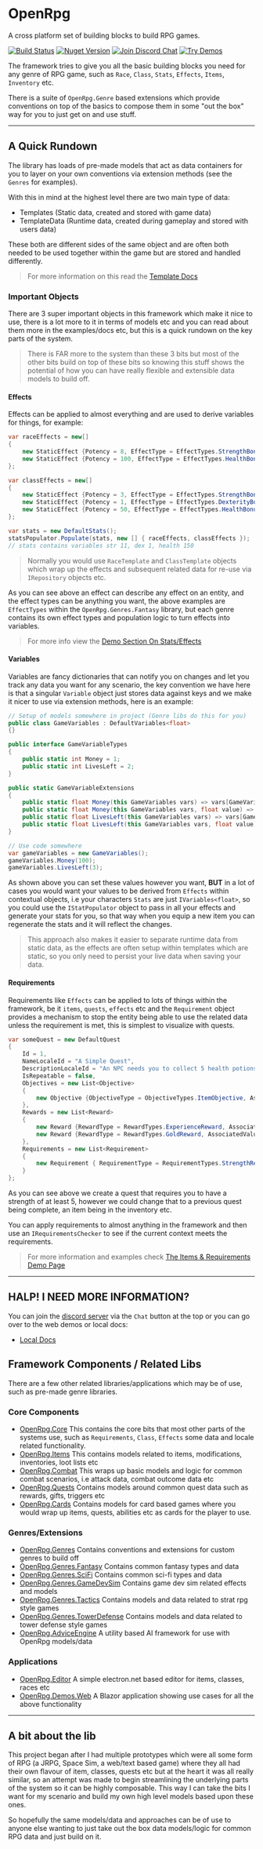 # OpenRpg

A cross platform set of building blocks to build RPG games.

[![Build Status][build-status-image]][build-status-url]
[![Nuget Version][nuget-image]][nuget-url]
[![Join Discord Chat][discord-image]][discord-url]
[![Try Demos][demo-image]][demo-url]

The framework tries to give you all the basic building blocks you need for any genre of RPG game, such as `Race`, `Class`, `Stats`, `Effects`, `Items`, `Inventory` etc.

There is a suite of `OpenRpg.Genre` based extensions which provide conventions on top of the basics to compose them in some "out the box" way for you to just get on and use stuff.

---
## A Quick Rundown

The library has loads of pre-made models that act as data containers for you to layer on your own conventions via extension methods (see the `Genres` for examples).

With this in mind at the highest level there are two main type of data:
- Templates (Static data, created and stored with game data)
- TemplateData (Runtime data, created during gameplay and stored with users data)

These both are different sides of the same object and are often both needed to be used together within the game but are stored and handled differently.

> For more information on this read the [Template Docs](docs/templates.md)

### Important Objects

There are 3 super important objects in this framework which make it nice to use, there is a lot more to it in terms of models etc and you can read about them more in the examples/docs etc, but this is a quick rundown on the key parts of the system.

> There is FAR more to the system than these 3 bits but most of the other bits build on top of these bits so knowing this stuff shows the potential of how you can have really flexible and extensible data models to build off.

#### Effects

Effects can be applied to almost everything and are used to derive variables for things, for example:

```csharp
var raceEffects = new[]
{
    new StaticEffect {Potency = 8, EffectType = EffectTypes.StrengthBonusAmount},
    new StaticEffect {Potency = 100, EffectType = EffectTypes.HealthBonusAmount},
};

var classEffects = new[]
{
    new StaticEffect {Potency = 3, EffectType = EffectTypes.StrengthBonusAmount},
    new StaticEffect {Potency = 1, EffectType = EffectTypes.DexterityBonusAmount},
    new StaticEffect {Potency = 50, EffectType = EffectTypes.HealthBonusAmount}
};

var stats = new DefaultStats();
statsPopulator.Populate(stats, new [] { raceEffects, classEffects });
// stats contains variables str 11, dex 1, health 150
```
> Normally you would use `RaceTemplate` and `ClassTemplate` objects which wrap up the effects and subsequent related data for re-use via `IRepository` objects etc.

As you can see above an effect can describe any effect on an entity, and the effect types can be anything you want, the above examples are `EffectTypes` within the `OpenRpg.Genres.Fantasy` library, but each genre contains its own effect types and population logic to turn effects into variables.

> For more info view the [Demo Section On Stats/Effects](https://openrpg.github.io/OpenRpg)

#### Variables

Variables are fancy dictionaries that can notify you on changes and let you track any data you want for any scenario, the key convention we have here is that a singular `Variable` object just stores data against keys and we make it nicer to use via extension methods, here is an example:

```csharp
// Setup of models somewhere in project (Genre libs do this for you)
public class GameVariables : DefaultVariables<float>
{}

public interface GameVariableTypes
{
    public static int Money = 1;
    public static int LivesLeft = 2;
}

public static GameVariableExtensions
{
    public static float Money(this GameVariables vars) => vars[GameVariableTypes.Money];
    public static float Money(this GameVariables vars, float value) => vars[GameVariableTypes.Money] = value;
    public static float LivesLeft(this GameVariables vars) => vars[GameVariableTypes.LivesLeft];
    public static float LivesLeft(this GameVariables vars, float value) => vars[GameVariableTypes.LivesLeft] = value;
}

// Use code somewhere
var gameVariables = new GameVariables();
gameVariables.Money(100);
gameVariables.LivesLeft(3);
```

As shown above you can set these values however you want, **BUT** in a lot of cases you would want your values to be derived from `Effects` within contextual objects, i.e your characters `Stats` are just `IVariables<float>`, so you could use the `IStatPopulator` object to pass in all your effects and generate your stats for you, so that way when you equip a new item you can regenerate the stats and it will reflect the changes.

> This approach also makes it easier to separate runtime data from static data, as the effects are often setup within templates which are static, so you only need to persist your live data when saving your data.

#### Requirements

Requirements like `Effects` can be applied to lots of things within the framework, be it `items`, `quests`, `effects` etc and the `Requirement` object provides a mechanism to stop the entity being able to use the related data unless the requirement is met, this is simplest to visualize with quests.

```csharp
var someQuest = new DefaultQuest
{
    Id = 1,
    NameLocaleId = "A Simple Quest",
    DescriptionLocaleId = "An NPC needs you to collect 5 health potions, better get on the case!",
    IsRepeatable = false,
    Objectives = new List<Objective>
    {
        new Objective {ObjectiveType = ObjectiveTypes.ItemObjective, AssociatedId = ItemTemplateLookups.HealingPotion, AssociatedValue = 5}
    },
    Rewards = new List<Reward>
    {
        new Reward {RewardType = RewardTypes.ExperienceReward, AssociatedValue = 100},
        new Reward {RewardType = RewardTypes.GoldReward, AssociatedValue = 50}
    },
    Requirements = new List<Requirement>
    {
        new Requirement { RequirementType = RequirementTypes.StrengthRequirement, AssociatedValue = 5 }
    }
};
```

As you can see above we create a quest that requires you to have a strength of at least 5, however we could change that to a previous quest being complete, an item being in the inventory etc.

You can apply requirements to almost anything in the framework and then use an `IRequirementsChecker` to see if the current context meets the requirements.

> For more information and examples check [The Items & Requirements Demo Page](https://openrpg.github.io/OpenRpg)
---

## HALP! I NEED MORE INFORMATION?

You can join the [discord server](https://discord.gg/nKejjgT) via the `Chat` button at the top or you can go over to the web demos or local docs:
- [Local Docs](docs/core.md)

## Framework Components / Related Libs

There are a few other related libraries/applications which may be of use, such as pre-made genre libraries.

### Core Components

- [OpenRpg.Core](docs/core.md) This contains the core bits that most other parts of the systems use, such as `Requirements`, `Class`, `Effects` some data and locale related functionality.
- [OpenRpg.Items](docs/items.md) This contains models related to items, modifications, inventories, loot lists etc
- [OpenRpg.Combat](docs/combat.md) This wraps up basic models and logic for common combat scenarios, i.e attack data, combat outcome data etc
- [OpenRpg.Quests](docs/quests.md) Contains models around common quest data such as rewards, gifts, triggers etc
- [OpenRpg.Cards](docs/core.md) Contains models for card based games where you would wrap up items, quests, abilities etc as cards for the player to use.

### Genres/Extensions
- [OpenRpg.Genres](docs/genres.md) Contains conventions and extensions for custom genres to build off
- [OpenRpg.Genres.Fantasy](docs/genres.md) Contains common fantasy types and data
- [OpenRpg.Genres.SciFi](docs/genres.md) Contains common sci-fi types and data
- [OpenRpg.Genres.GameDevSim](https://github.com/openrpg/OpenRpg.Genres.GameDevSim) Contains game dev sim related effects and models
- [OpenRpg.Genres.Tactics](https://github.com/openrpg/OpenRpg.Genres.Tactics) Contains models and data related to strat rpg style games
- [OpenRpg.Genres.TowerDefense](https://github.com/openrpg/OpenRpg.Genres.TowerDefense) Contains models and data related to tower defense style games
- [OpenRpg.AdviceEngine](docs/advice-engine.md) A utility based AI framework for use with OpenRpg models/data

### Applications
- [OpenRpg.Editor](docs/editor.md) A simple electron.net based editor for items, classes, races etc
- [OpenRpg.Demos.Web](https://openrpg.github.io/OpenRpg) A Blazor application showing use cases for all the above functionality

---

## A bit about the lib

This project began after I had multiple prototypes which were all some form of RPG (a JRPG, Space Sim, a web/text based game) where they all had their own flavour of item, classes, quests etc but at the heart it was all really similar, so an attempt was made to begin streamlining the underlying parts of the system so it can be highly composable. This way I can take the bits I want for my scenario and build my own high level models based upon these ones.

So hopefully the same models/data and approaches can be of use to anyone else wanting to just take out the box data models/logic for common RPG data and just build on it.

[build-status-image]: https://github.com/openrpg/OpenRpg/actions/workflows/build-and-test.yml/badge.svg
[build-status-url]: https://github.com/openrpg/OpenRpg/actions/workflows/build-and-test.yml
[nuget-image]: https://img.shields.io/nuget/v/openrpg.core.svg
[nuget-url]: https://www.nuget.org/packages/OpenRpg.Core/
[discord-image]: https://img.shields.io/discord/488609938399297536.svg
[discord-url]: https://discord.gg/nKejjgT
[demo-image]: https://img.shields.io/badge/Demo-Site-informational.svg
[demo-url]: https://openrpg.github.io/OpenRpg/
